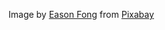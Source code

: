 Image by <a href="https://pixabay.com/users/magicbox_eason-30270893/?utm_source=link-attribution&utm_medium=referral&utm_campaign=image&utm_content=7531611">Eason Fong</a> from <a href="https://pixabay.com//?utm_source=link-attribution&utm_medium=referral&utm_campaign=image&utm_content=7531611">Pixabay</a>